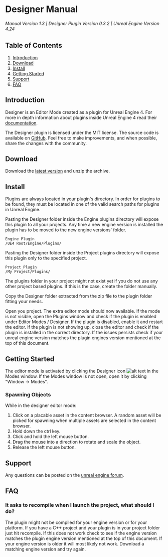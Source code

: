 #      Designer Manual
###### Manual Version 1.3 | Designer Plugin Version 0.3.2 | Unreal Engine Version 4.24



## Table of Contents
1. [Introduction](#introduction)
2. [Download](#download)
3. [Install](#install)
4. [Getting Started](#getting-started)
5. [Support](#support)
6. [FAQ](#faq)



## Introduction
Designer is an Editor Mode created as a plugin for Unreal Engine 4. For more in depth information about plugins inside Unreal Engine 4 read their [documentation](https://docs.unrealengine.com/latest/INT/Programming/Plugins/).

The Designer plugin is licensed under the MIT license. The source code is available on [GitHub](https://github.com/RoelBartstra/Designer). Feel free to make improvements, and when possible, share the changes with the community.



## Download
Download the [latest version](https://www.unrealengineer.com/designer) and unzip the archive.



## Install
Plugins are always located in your plugin's directory. In order for plugins to be found, they must be located in one of the valid search paths for plugins in Unreal Engine.

Pasting the Designer folder inside the Engine plugins directory will expose this plugin to all your projects. Any time a new engine version is installed the plugin has to be moved to the new engine versions' folder.

```
Engine Plugin
/UE4 Root/Engine/Plugins/
```

​Pasting the Designer folder inside the Project plugins directory will expose this plugin only to the specified project.

```
Project Plugin
/My Project/Plugins/
```
The plugins folder in your project might not exist yet if you do not use any other project based plugins. If this is the case, create the folder manually.

Copy the Designer folder extracted from the zip file to the plugin folder fitting your needs.

Open you project. The extra editor mode should now available. If the mode is not visible, open the Plugins window and check if the plugin is enabled under Editor Modes / Designer. If the plugin is disabled, enable it and restart the editor. 
If the plugin is not showing up, close the editor and check if the plugin is installed in the correct directory. If the issues persists check if your unreal engine version matches the plugin engines version mentioned at the top of this document.

## Getting Started
The editor mode is activated by clicking the Designer icon ![alt text][icon] in the Modes window. If the Modes window is not open, open it by clicking "Window -> Modes".

[icon]: https://raw.githubusercontent.com/RoelBartstra/Designer/master/Plugins/Designer/Resources/Icon40.png "Icon"



### Spawning Objects
While in the designer editor mode:
1. Click on a placable asset in the content browser. A random asset will be picked for spawning when multiple assets are selected in the content browser.
2. Hold down the ctrl key.
3. Click and hold the left mouse button.
4. Drag the mouse into a direction to rotate and scale the object.
5. Release the left mouse button.


## Support
Any questions can be posted on the [unreal engine forum](https://forums.unrealengine.com/community/community-content-tools-and-tutorials/1410865).


## FAQ
### It asks to recompile when I launch the project, what should I do?
The plugin might not be compiled for your engine version or for your platform. If you have a C++ project and your plugin is in your project folder just hit recompile.
If this does not work check to see if the engine version matches the plugin engine version mentioned at the top of this document. If your engine version is older it will most likely not work. Download a matching engine version and try again.
